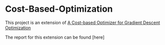 # Cost-Based-Optimization
This project is an extension of [A Cost-based Optimizer for Gradient Descent Optimization](http://da.qcri.org/jquiane/jorgequianeFiles/papers/sigmod17a.pdf)

The report for this extension can be found [here]